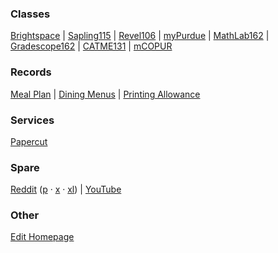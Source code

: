 ### Classes

[Brightspace](https://purdue.brightspace.com/d2l/lp/auth/saml/initiate-login?entityId=https://idp.purdue.edu/idp/shibboleth) | [Sapling115](https://www.saplinglearning.com/ibiscms/course/view.php?id=152376) | [Revel106](https://revel-ise.pearson.com/courses/5f29a7d1b53972001a528c34/assignments) | [myPurdue](https://mypurdue.purdue.edu/) | [MathLab162](https://www.pearsonmylabandmastering.com/northamerica/mymathlab/) | [Gradescope162](https://purdue.brightspace.com/d2l/le/content/59841/viewContent/3569695/View) | [CATME131](https://www.catme.org/student/index) | [mCOPUR](https://docs.google.com/document/d/17DvBvgYhPU2UEtN7rZEMxOSx3fYG30EgqOQY7ZI3k_c/view)

### Records

[Meal Plan](https://eacct-purdue-sp.transactcampus.com/purdueeaccounts/AccountSummary.aspx) | [Dining Menus](https://dining.purdue.edu/menus/) | [Printing Allowance](https://docs.google.com/spreadsheets/d/1xFdXEq2De7o3UxmuPD34p0e5o5Hi2Rs_4_vw_SGWm7U/edit#gid=0)

### Services

[Papercut](https://itap.purdue.edu/papercut)

### Spare

[Reddit](https://www.reddit.com) ([p](https://www.reddit.com/r/Purdue/) · [x](https://www.reddit.com/r/spacex/) · [xl](https://www.reddit.com/r/SpaceXLounge/)) | [YouTube](https://www.youtube.com)

### Other

[Edit Homepage](https://github.com/CrazyMatt/Homepage/blob/master/Homepage.md)
